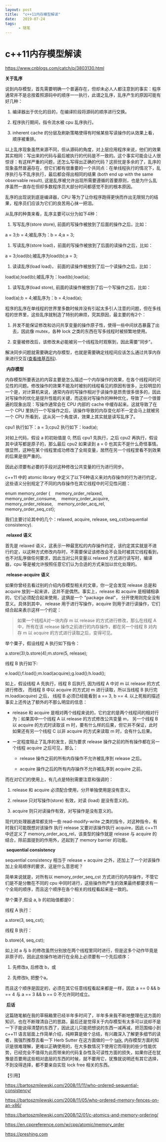 ```yaml
---
layout: post
title:  "c++11内存模型解读"
date:   2019-07-24
tags:
      - 随笔
---
```


# c++11内存模型解读


https://www.cnblogs.com/catch/p/3803130.html



**关于乱序**

说到内存模型，首先需要明确一个普遍存在，但却未必人人都注意到的事实：程序通常并不是总按着照源码中的顺序一一执行，此谓之乱序，乱序产生的原因可能有好几种：

1.  编译器出于优化的目的，在编译阶段将源码的顺序进行交换。

2.  程序执行期间，指令流水被 cpu 乱序执行。

3.  inherent cache
    的分层及刷新策略使得有时候某些写读操作的从效果上看，顺序被重排。

以上乱序现象虽然来源不同，但从源码的角度，对上层应用程序来说，他们的效果其实相同：写出来的代码与最后被执行的代码是不一致的。这个事实可能会让人很惊讶：有这样严重的问题，还怎么写得出正确的代码？这担忧是多余的了，乱序的现象虽然普遍存在，但它们都有很重要的一个共同点：在单线程执行的情况下，乱序执行与不乱序执行，最后都会得出相同的结果 (both
end up with the same observable
result), 这是乱序被允许出现所需要遵循的首要原则，也是为什么乱序虽然一直存在但却多数程序员大部分时间都感觉不到的根本原因。

乱序的出现说到底是编译器，CPU
等为了让你程序跑得更快而作出无限努力的结果，程序员们应该为它们的良苦用心抹一把泪。

从乱序的种类来看，乱序主要可以分为如下4种：

1.  写写乱序(store store), 前面的写操作被放到了后面的操作之后，比如：

a = 3;b = 4;被乱序为：b = 4;a = 3; 

1.  写读乱序(store load)，前面的写操作被放到了后面的读操作之后，比如：

a = 3;load(b);被乱序为load(b);a = 3; 

1.  读读乱序(load load)， 前面的读操作被放到了后一个读操作之后，比如：

load(a);load(b);被乱序为：load(b);load(a); 

1.  读写乱序(load store), 前面的读操作被放到了后一个写操作之后，比如：

load(a);b = 4;被乱序为：b = 4;load(a); 

程序的乱序在单线程的世界里多数时候并没有引起太多引人注意的问题，但在多线程的世界里，这些乱序就制造了特别的麻烦，究其原因，最主要的有2个：

1.  并发不能保证修改和访问共享变量的操作原子性，使得一些中间状态暴露了出去，因此像
    mutex，各种 lock 之类的东西在写多线程时被频繁地使用。

2.  变量被修改后，该修改未必能被另一个线程及时观察到，因此需要"同步"。

解决同步问题就需要确定内存模型，也就是需要确定线程间应该怎么通过共享内存来进行交互([查看维基百科](https://en.wikipedia.org/wiki/Memory_model_(programming))).

 **内存模型**

内存模型所要表达的内容主要是怎么描述一个内存操作的效果，在各个线程间的可见性的问题。修改操作的效果不能及时被别的线程看见的原因有很多，比较明显的一个是，对计算机来说，通常内存的写操作相对于读操作是昂贵很多很多的，因此对写操作的优化是提升性能的关键，而这些对写操作的种种优化，导致了一个很普遍的现象出现：写操作通常会在
CPU 内部的 cache 中缓存起来。这就导致了在一个 CPU
里执行一个写操作之后，该操作导致的内存变化却不一定会马上就被另一个 CPU
所看到，这从另一个角度讲，效果上其实就是读写乱序了。

cpu1 执行如下：a = 3;cpu2 执行如下：load(a); 

对如上代码，假设 a 的初始值是 0, 然后 cpu1 先执行，之后 cpu2
再执行，假设其中读写都是原子的，那么最后 cpu2 如果读到 a = 0
也其实不是什么奇怪事情。很显然，这种在某个线程里成功修改了全局变量，居然在另一个线程里看不到效果的后果是很严重的。

因此必须要有必要的手段对这种修改公共变量的行为进行同步。

c++11 中的 atomic library
中定义了以下6种语义来对内存操作的行为进行约定，这些语义分别规定了不同的内存操作在其它线程中的可见性问题：

enum memory_order {    memory_order_relaxed,    memory_order_consume,   
memory_order_acquire,    memory_order_release,   
memory_order_acq_rel,    memory_order_seq_cst}; 

我们主要讨论其中的几个：relaxed, acquire, release, seq_cst(sequential
consistency).

 **relaxed 语义**

首先是 relaxed
语义，这表示一种最宽松的内存操作约定，该约定其实就是不进行约定，以这种方式修改内存时，不需要保证该修改会不会及时被其它线程看到，也不对乱序做任何要求，因此当对公共变量以
relaxed
方式进行读写时，编译器，cpu 等是被允许按照任意它们认为合适的方式来加以优化处理的。

 **release-acquire 语义**

如果你曾经去看过别的介绍内存模型相关的文章，你一定会发现 release 总是和
acquire 放到一起来讲，这并不是偶然。事实上，release 和 acquire
是相辅相承的，它们必须配合起来使用，这俩是一个 "package
deal"， 分开使用则完全没有意义。具体到其中， release
用于进行写操作，acquire 则用于进行读操作，它们结合起来表示这样一个约定：

> 如果一个线程A对一块内存 m 以 release 的方式进行修改，那么在线程 A
> 中，所有在该 release 操作之前进行的内存操作，都在另一个线程 B 对内存 m
> 以 acquire 的方式进行读取之后，变得可见。

举个粟子，假设线程 A 执行如下指令：

a.store(3);b.store(4);m.store(5, release); 

线程 B 执行如下:

e.load();f.load();m.load(acquire);g.load();h.load(); 

如上，假设线程 A 先执行，线程 B 后执行, 因为线程 A 中对 m 以 release
的方式进行修改， 而线程 B 中以 acquire 的方式对 m 进行读取，所以当线程 B
执行完 m.load(acquire) 之后， 线程 B 必须已经能看到 a == 3, b ==
4. 以上死板的描述事实上还传达了额外的不那么明显的信息：

-   release 和 acquire
    是相对两个线程来说的，它约定的是两个线程间的相对行为：如果其中一个线程
    A 以 release 的方式修改公共变量 m， 另一个线程 B 以 acquire
    的方式时读取该 m
    时，要有什么样的后果，但它并不保证，此时如果还有另一个线程 C 以非
    acquire 的方式来读取 m 时，会有什么后果。

-   一定程度阻止了乱序的发生，因为要求 release
    操作之前的所有操作都在另一个线程 acquire 之后可见，那么：

    -   release 操作之前的所有内存操作不允许被乱序到 release 之后。

    -   acquire 操作之后的所有内存操作不允许被乱序到 acquire 之前。

而在对它们的使用上，有几点是特别需要注意和强调的：

1.  release 和 acquire 必须配合使用，分开单独使用是没有意义。

2.  release 只对写操作(store) 有效，对读 (load) 是没有意义的。

3.  acquire 则只对读操作有效，对写操作是没有意义的。

现代的处理器通常都支持一些 read-modify-write
之类的指令，对这种指令，有时我们可能既想对该操作 执行 release
又要对该操作执行 acquire，因此 c++11 中还定义了
memory_order_acq_rel，该类型的操作就是 release 与 acquire
的结合，除前面提到的作用外，还起到了 memory barrier 的功能。

 **sequential consistency**

sequential consistency 相当于 release + acquire
之外，还加上了一个对该操作加上全局顺序的要求，这是什么意思呢？

简单来说就是，对所有以 memory_order_seq_cst
方式进行的内存操作，不管它们是不是分散在不同的 cpu
中同时进行，这些操作所产生的效果最终都要求有一个全局的顺序，而且这个顺序在各个相关的线程看起来是一致的。

举个粟子,假设 a, b 的初始值都是0：

线程 A 执行：

a.store(3, seq_cst); 

线程 B 执行：

b.store(4, seq_cst); 

如上对 a 与 b
的修改虽然分别放在两个线程里同时进行，但是这多个动作毕竟是非原子的，因此这些操作地进行在全局上必须要有一个先后顺序：

1.  先修改a, 后修改 b，或

2.  先修改b, 把整个a。

而且这个顺序是固定的，必须在其它任意线程看起来都是一样，因此 a == 0 && b
== 4 与 a == 3 && b == 0 不允许同时成立。

 **后话**

这篇随笔躺在我的草稿箱里已经半年多时间了，半年多来我不断地整理在这方面的知识，也在不断理清自己的思路，最后还是觉得关于内存模型有太多可以说却不是一下子能说得清楚的东西了，因此这儿只能把想说的东西一减再减，把范围缩小到
c++11
语言层面上作简单介绍，纯粹算是做个总结，有兴趣深入了解更多细节的读者，我强烈推荐去看一下
Herb Sutter
在这方面做的一个 [talk](https://channel9.msdn.com/Shows/Going+Deep/Cpp-and-Beyond-2012-Herb-Sutter-atomic-Weapons-1-of-2), 内存模型方面的知识是很难理解，更难以正确使用的，在大多数情况下使用它而得到的些少性能优势，已经完全不值得为此而带来的代码复杂性及可读性方面的损失，如果你还在犹豫是否要用这些相对底层的东西的时候，就不要用它，犹豫就说明还有其它选择，不到没得选择，都不要亲自实现
lock free 相关的东西。

【引用】

<https://bartoszmilewski.com/2008/11/11/who-ordered-sequential-consistency/>

<https://bartoszmilewski.com/2008/11/05/who-ordered-memory-fences-on-an-x86/>

<https://bartoszmilewski.com/2008/12/01/c-atomics-and-memory-ordering/>

<https://en.cppreference.com/w/cpp/atomic/memory_order>

<https://preshing.com>




